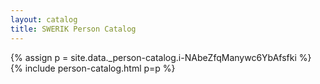 ```yaml
---
layout: catalog
title: SWERIK Person Catalog
---
```

{% assign p = site.data._person-catalog.i-NAbeZfqManywc6YbAfsfki %}
{% include person-catalog.html p=p %}

